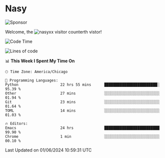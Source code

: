 # Nasy

<!--
<p align="center">
<img height="200" src="https://github-readme-stats.vercel.app/api?username=nasyxx&count_private=true&show_icons=true&theme=dracula&include_all_commits=true"/>
<img height="200" src="https://github-readme-stats.vercel.app/api/top-langs/?username=nasyxx&theme=dracula&hide=html,jupyter+notebook&count_private=true&show_icons=true"/>
</p>

  
----------------
-->

![Sponsor](https://img.shields.io/static/v1.svg?label=Sponsor&message=%E2%9D%A4&logo=GitHub&style=flat&color=pink)
 
Welcome, the ![nasyxx visitor counter](https://count.getloli.com/get/@nasyxx?theme=rule34)th vistor!
 
<!--START_SECTION:waka-->
![Code Time](http://img.shields.io/badge/Code%20Time-4%2C494%20hrs%2018%20mins-blue)

![Lines of code](https://img.shields.io/badge/From%20Hello%20World%20I%27ve%20Written-6.3%20million%20lines%20of%20code-blue)

📊 **This Week I Spent My Time On** 

```text
🕑︎ Time Zone: America/Chicago

💬 Programming Languages: 
Python                   22 hrs 55 mins      ████████████████████████░   95.39 % 
Other                    27 mins             ░░░░░░░░░░░░░░░░░░░░░░░░░   01.94 % 
Git                      23 mins             ░░░░░░░░░░░░░░░░░░░░░░░░░   01.64 % 
TOML                     14 mins             ░░░░░░░░░░░░░░░░░░░░░░░░░   01.03 % 

🔥 Editors: 
Emacs                    24 hrs              █████████████████████████   99.90 % 
Chrome                   1 min               ░░░░░░░░░░░░░░░░░░░░░░░░░   00.10 % 
```


 Last Updated on 01/06/2024 10:59:31 UTC
<!--END_SECTION:waka-->

<!-- ![visitors](https://visitor-badge.laobi.icu/badge?page_id=nasyxx.nasyxx) -->
